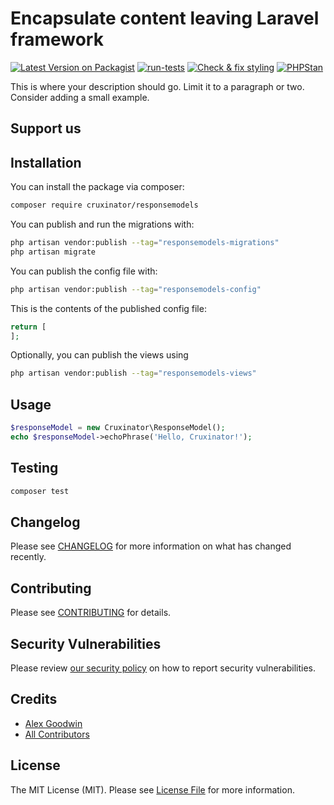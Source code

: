 # Encapsulate content leaving Laravel framework

[![Latest Version on Packagist](https://img.shields.io/packagist/v/cruxinator/responsemodels.svg?style=flat-square)](https://packagist.org/packages/cruxinator/responsemodels)
[![run-tests](https://github.com/cruxinator/laravel-strings/actions/workflows/run-tests.yml/badge.svg)](https://github.com/cruxinator/responsemodels/actions/workflows/run-tests.yml)
[![Check & fix styling](https://github.com/cruxinator/laravel-strings/actions/workflows/php-cs-fixer.yml/badge.svg)](https://cruxinator/responsemodels/laravel-strings/actions/workflows/php-cs-fixer.yml)
[![PHPStan](https://github.com/cruxinator/laravel-strings/actions/workflows/phpstan.yml/badge.svg)](https://github.com/cruxinator/responsemodels/actions/workflows/phpstan.yml)

This is where your description should go. Limit it to a paragraph or two. Consider adding a small example.

## Support us

## Installation

You can install the package via composer:

```bash
composer require cruxinator/responsemodels
```

You can publish and run the migrations with:

```bash
php artisan vendor:publish --tag="responsemodels-migrations"
php artisan migrate
```

You can publish the config file with:

```bash
php artisan vendor:publish --tag="responsemodels-config"
```

This is the contents of the published config file:

```php
return [
];
```

Optionally, you can publish the views using

```bash
php artisan vendor:publish --tag="responsemodels-views"
```

## Usage

```php
$responseModel = new Cruxinator\ResponseModel();
echo $responseModel->echoPhrase('Hello, Cruxinator!');
```

## Testing

```bash
composer test
```

## Changelog

Please see [CHANGELOG](CHANGELOG.md) for more information on what has changed recently.

## Contributing

Please see [CONTRIBUTING](.github/CONTRIBUTING.md) for details.

## Security Vulnerabilities

Please review [our security policy](../../security/policy) on how to report security vulnerabilities.

## Credits

- [Alex Goodwin](https://github.com/cruxinator)
- [All Contributors](../../contributors)

## License

The MIT License (MIT). Please see [License File](LICENSE.md) for more information.
